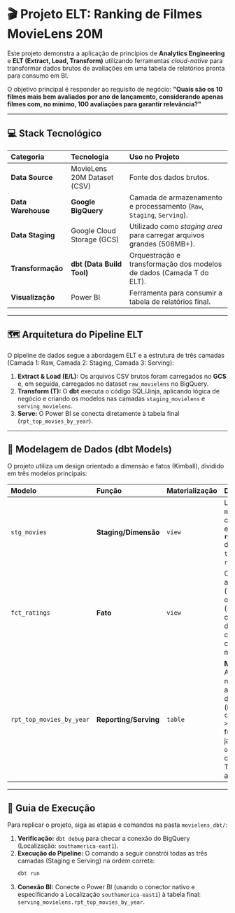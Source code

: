 # 🎬 Projeto ELT: Ranking de Filmes MovieLens 20M

Este projeto demonstra a aplicação de princípios de **Analytics Engineering** e **ELT (Extract, Load, Transform)** utilizando ferramentas *cloud-native* para transformar dados brutos de avaliações em uma tabela de relatórios pronta para consumo em BI.

O objetivo principal é responder ao requisito de negócio: **"Quais são os 10 filmes mais bem avaliados por ano de lançamento, considerando apenas filmes com, no mínimo, 100 avaliações para garantir relevância?"**

---

## 💻 Stack Tecnológico

| Categoria | Tecnologia | Uso no Projeto |
| :--- | :--- | :--- |
| **Data Source** | MovieLens 20M Dataset (CSV) | Fonte dos dados brutos. |
| **Data Warehouse** | **Google BigQuery** | Camada de armazenamento e processamento (`Raw`, `Staging`, `Serving`). |
| **Data Staging** | Google Cloud Storage (GCS) | Utilizado como *staging area* para carregar arquivos grandes (508MB+). |
| **Transformação** | **dbt (Data Build Tool)** | Orquestração e transformação dos modelos de dados (Camada T do ELT). |
| **Visualização** | Power BI | Ferramenta para consumir a tabela de relatórios final. |

---

## 🗺️ Arquitetura do Pipeline ELT

O pipeline de dados segue a abordagem ELT e a estrutura de três camadas (Camada 1: Raw, Camada 2: Staging, Camada 3: Serving):

1.  **Extract & Load (E/L):** Os arquivos CSV brutos foram carregados no **GCS** e, em seguida, carregados no dataset `raw_movielens` no BigQuery.
2.  **Transform (T):** O **dbt** executa o código SQL/Jinja, aplicando lógica de negócio e criando os modelos nas camadas `staging_movielens` e `serving_movielens`.
3.  **Serve:** O Power BI se conecta diretamente à tabela final (`rpt_top_movies_by_year`).



---

## 🧬 Modelagem de Dados (dbt Models)

O projeto utiliza um design orientado a dimensão e fatos (Kimball), dividido em três modelos principais:

| Modelo | Função | Materialização | Descrição |
| :--- | :--- | :--- | :--- |
| `stg_movies` | **Staging/Dimensão** | `view` | Limpa a tabela `movies` e, crucialmente, extrai o **`release_year`** do campo `title` usando `regexp_extract`. |
| `fct_ratings` | **Fato** | `view` | Conecta as avaliações (`ratings`) com o filme limpo (`stg_movies`), criando a base de dados central para calcular métricas. |
| `rpt_top_movies_by_year` | **Reporting/Serving** | `table` | **Modelo Final.** Agrega as notas por filme, aplica o filtro de relevância (`HAVING count(rating) >= 100`) e usa a função de janela (`rank() over...`) para classificar o Top 10 de cada ano. |

---

## 🚀 Guia de Execução

Para replicar o projeto, siga as etapas e comandos na pasta `movielens_dbt/`:

1.  **Verificação:** `dbt debug` para checar a conexão do BigQuery (Localização: `southamerica-east1`).
2.  **Execução do Pipeline:** O comando a seguir constrói todas as três camadas (Staging e Serving) na ordem correta:
    ```bash
    dbt run
    ```
3.  **Conexão BI:** Conecte o Power BI (usando o conector nativo e especificando a Localização `southamerica-east1`) à tabela final: `serving_movielens.rpt_top_movies_by_year`.



